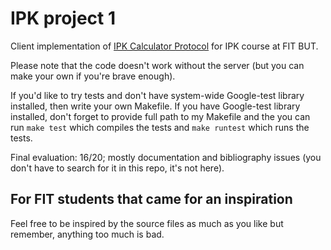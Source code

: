 # IPK project 1

Client implementation of [IPK Calculator Protocol](https://git.fit.vutbr.cz/NESFIT/IPK-Projekty/src/branch/master/Project%201/Protocol.md) for IPK course at FIT BUT. 

Please note that the code doesn't work without the server (but you can make your own if you're brave enough). 

If you'd like to try tests and don't have system-wide Google-test library installed, then write your own Makefile. If you have Google-test library installed, don't forget to provide full path to my Makefile and the you can run `make test` which compiles the tests and `make runtest` which runs the tests. 

Final evaluation: 16/20; mostly documentation and bibliography issues (you don't have to search for it in this repo, it's not here).

## For FIT students that came for an inspiration
Feel free to be inspired by the source files as much as you like but remember, anything too much is bad.
